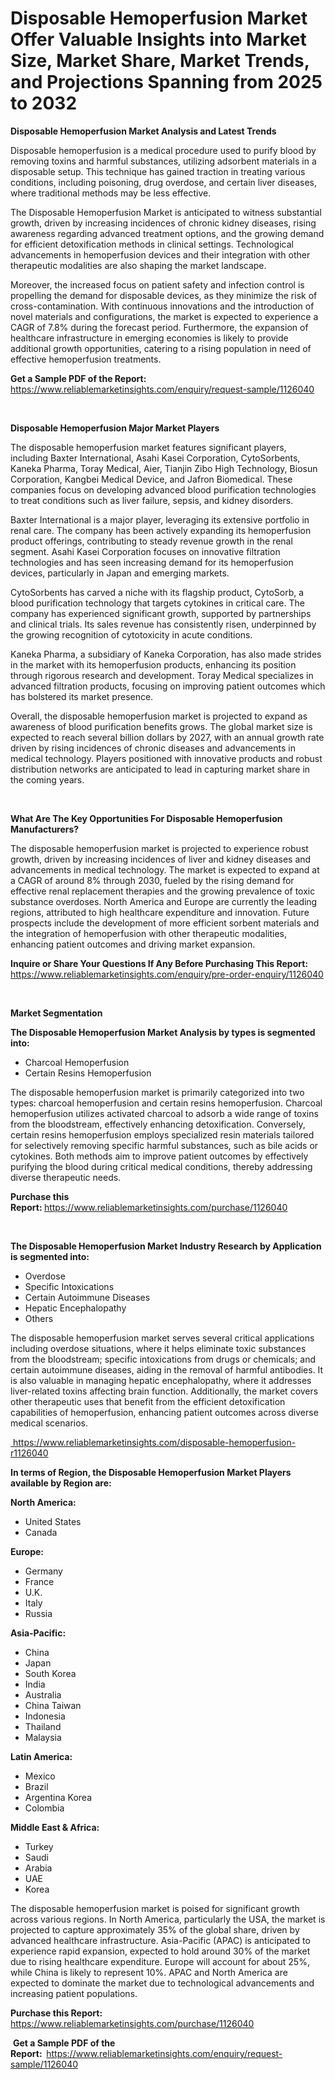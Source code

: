 <p><h1>Disposable Hemoperfusion Market Offer Valuable Insights into Market Size, Market Share, Market Trends, and Projections Spanning from 2025 to 2032</h1></p><p><strong>Disposable Hemoperfusion Market Analysis and Latest Trends</strong></p>
<p><p>Disposable hemoperfusion is a medical procedure used to purify blood by removing toxins and harmful substances, utilizing adsorbent materials in a disposable setup. This technique has gained traction in treating various conditions, including poisoning, drug overdose, and certain liver diseases, where traditional methods may be less effective.</p><p>The Disposable Hemoperfusion Market is anticipated to witness substantial growth, driven by increasing incidences of chronic kidney diseases, rising awareness regarding advanced treatment options, and the growing demand for efficient detoxification methods in clinical settings. Technological advancements in hemoperfusion devices and their integration with other therapeutic modalities are also shaping the market landscape.</p><p>Moreover, the increased focus on patient safety and infection control is propelling the demand for disposable devices, as they minimize the risk of cross-contamination. With continuous innovations and the introduction of novel materials and configurations, the market is expected to experience a CAGR of 7.8% during the forecast period. Furthermore, the expansion of healthcare infrastructure in emerging economies is likely to provide additional growth opportunities, catering to a rising population in need of effective hemoperfusion treatments.</p></p>
<p><strong>Get a Sample PDF of the Report:&nbsp;</strong> <a href="https://www.reliablemarketinsights.com/enquiry/request-sample/1126040?utm_campaign=3559&utm_medium=2&utm_source=Github&utm_content=ia&utm_term=14042025&utm_id=disposable-hemoperfusion">https://www.reliablemarketinsights.com/enquiry/request-sample/1126040</a></p>
<p>&nbsp;</p>
<p><strong>Disposable Hemoperfusion Major Market Players</strong></p>
<p><p>The disposable hemoperfusion market features significant players, including Baxter International, Asahi Kasei Corporation, CytoSorbents, Kaneka Pharma, Toray Medical, Aier, Tianjin Zibo High Technology, Biosun Corporation, Kangbei Medical Device, and Jafron Biomedical. These companies focus on developing advanced blood purification technologies to treat conditions such as liver failure, sepsis, and kidney disorders.</p><p>Baxter International is a major player, leveraging its extensive portfolio in renal care. The company has been actively expanding its hemoperfusion product offerings, contributing to steady revenue growth in the renal segment. Asahi Kasei Corporation focuses on innovative filtration technologies and has seen increasing demand for its hemoperfusion devices, particularly in Japan and emerging markets.</p><p>CytoSorbents has carved a niche with its flagship product, CytoSorb, a blood purification technology that targets cytokines in critical care. The company has experienced significant growth, supported by partnerships and clinical trials. Its sales revenue has consistently risen, underpinned by the growing recognition of cytotoxicity in acute conditions.</p><p>Kaneka Pharma, a subsidiary of Kaneka Corporation, has also made strides in the market with its hemoperfusion products, enhancing its position through rigorous research and development. Toray Medical specializes in advanced filtration products, focusing on improving patient outcomes which has bolstered its market presence.</p><p>Overall, the disposable hemoperfusion market is projected to expand as awareness of blood purification benefits grows. The global market size is expected to reach several billion dollars by 2027, with an annual growth rate driven by rising incidences of chronic diseases and advancements in medical technology. Players positioned with innovative products and robust distribution networks are anticipated to lead in capturing market share in the coming years.</p></p>
<p>&nbsp;</p>
<p><strong>What Are The Key Opportunities For Disposable Hemoperfusion Manufacturers?</strong></p>
<p><p>The disposable hemoperfusion market is projected to experience robust growth, driven by increasing incidences of liver and kidney diseases and advancements in medical technology. The market is expected to expand at a CAGR of around 8% through 2030, fueled by the rising demand for effective renal replacement therapies and the growing prevalence of toxic substance overdoses. North America and Europe are currently the leading regions, attributed to high healthcare expenditure and innovation. Future prospects include the development of more efficient sorbent materials and the integration of hemoperfusion with other therapeutic modalities, enhancing patient outcomes and driving market expansion.</p></p>
<p><strong>Inquire or Share Your Questions If Any Before Purchasing This Report:</strong> <a href="https://www.reliablemarketinsights.com/enquiry/pre-order-enquiry/1126040?utm_campaign=3559&utm_medium=2&utm_source=Github&utm_content=ia&utm_term=14042025&utm_id=disposable-hemoperfusion">https://www.reliablemarketinsights.com/enquiry/pre-order-enquiry/1126040</a></p>
<p>&nbsp;</p>
<p><strong>Market Segmentation</strong></p>
<p><strong>The Disposable Hemoperfusion Market Analysis by types is segmented into:</strong></p>
<p><ul><li>Charcoal Hemoperfusion</li><li>Certain Resins Hemoperfusion</li></ul></p>
<p><p>The disposable hemoperfusion market is primarily categorized into two types: charcoal hemoperfusion and certain resins hemoperfusion. Charcoal hemoperfusion utilizes activated charcoal to adsorb a wide range of toxins from the bloodstream, effectively enhancing detoxification. Conversely, certain resins hemoperfusion employs specialized resin materials tailored for selectively removing specific harmful substances, such as bile acids or cytokines. Both methods aim to improve patient outcomes by effectively purifying the blood during critical medical conditions, thereby addressing diverse therapeutic needs.</p></p>
<p><strong>Purchase this Report:&nbsp;</strong><a href="https://www.reliablemarketinsights.com/purchase/1126040?utm_campaign=3559&utm_medium=2&utm_source=Github&utm_content=ia&utm_term=14042025&utm_id=disposable-hemoperfusion">https://www.reliablemarketinsights.com/purchase/1126040</a></p>
<p>&nbsp;</p>
<p><strong>The Disposable Hemoperfusion Market Industry Research by Application is segmented into:</strong></p>
<p><ul><li>Overdose</li><li>Specific Intoxications</li><li>Certain Autoimmune Diseases</li><li>Hepatic Encephalopathy</li><li>Others</li></ul></p>
<p><p>The disposable hemoperfusion market serves several critical applications including overdose situations, where it helps eliminate toxic substances from the bloodstream; specific intoxications from drugs or chemicals; and certain autoimmune diseases, aiding in the removal of harmful antibodies. It is also valuable in managing hepatic encephalopathy, where it addresses liver-related toxins affecting brain function. Additionally, the market covers other therapeutic uses that benefit from the efficient detoxification capabilities of hemoperfusion, enhancing patient outcomes across diverse medical scenarios.</p></p>
<p><a href="https://www.reliablemarketinsights.com/disposable-hemoperfusion-r1126040?utm_campaign=3559&utm_medium=2&utm_source=Github&utm_content=ia&utm_term=14042025&utm_id=disposable-hemoperfusion">&nbsp;https://www.reliablemarketinsights.com/disposable-hemoperfusion-r1126040</a></p>
<p><strong>In terms of Region, the Disposable Hemoperfusion Market Players available by Region are:</strong></p>
<p>
    <p> <strong> North America: </strong>
        <ul>
            <li>United States</li>
            <li>Canada</li>
        </ul>
        </p> 
    <p> <strong> Europe: </strong>
        <ul>
            <li>Germany</li>
            <li>France</li>
            <li>U.K.</li>
            <li>Italy</li>
            <li>Russia</li>
        </ul>
        </p> 
    <p> <strong> Asia-Pacific: </strong>
        <ul>
            <li>China</li>
            <li>Japan</li>
            <li>South Korea</li>
            <li>India</li>
            <li>Australia</li>
            <li>China Taiwan</li>
            <li>Indonesia</li>
            <li>Thailand</li>
            <li>Malaysia</li>
        </ul>
        </p> 
    <p> <strong> Latin America: </strong>
        <ul>
            <li>Mexico</li>
            <li>Brazil</li>
            <li>Argentina Korea</li>
            <li>Colombia</li>
        </ul>
        </p> 
    <p> <strong> Middle East & Africa: </strong>
        <ul>
            <li>Turkey</li>
            <li>Saudi</li>
            <li>Arabia</li>
            <li>UAE</li>
            <li>Korea</li>
        </ul>
    </p>
    </p>
<p><p>The disposable hemoperfusion market is poised for significant growth across various regions. In North America, particularly the USA, the market is projected to capture approximately 35% of the global share, driven by advanced healthcare infrastructure. Asia-Pacific (APAC) is anticipated to experience rapid expansion, expected to hold around 30% of the market due to rising healthcare expenditure. Europe will account for about 25%, while China is likely to represent 10%. APAC and North America are expected to dominate the market due to technological advancements and increasing patient populations.</p></p>
<p><strong>Purchase this Report: </strong><a href="https://www.reliablemarketinsights.com/purchase/1126040?utm_campaign=3559&utm_medium=2&utm_source=Github&utm_content=ia&utm_term=14042025&utm_id=disposable-hemoperfusion">https://www.reliablemarketinsights.com/purchase/1126040</a></p>
<p>&nbsp;<strong>Get a Sample PDF of the Report:&nbsp;&nbsp;</strong><a href="https://www.reliablemarketinsights.com/enquiry/request-sample/1126040?utm_campaign=3559&utm_medium=2&utm_source=Github&utm_content=ia&utm_term=14042025&utm_id=disposable-hemoperfusion">https://www.reliablemarketinsights.com/enquiry/request-sample/1126040</a></p>
<p><strong></strong></p>
<p><p></p><p></p><p></p></p>